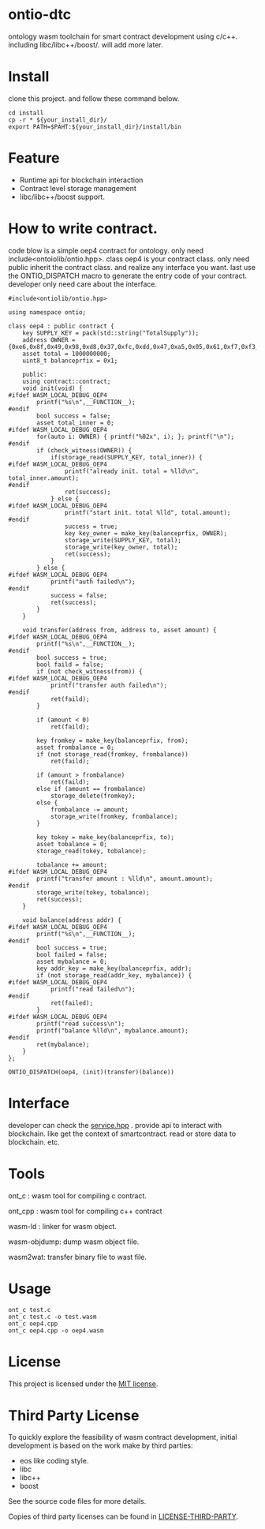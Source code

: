 # ontio-dtc
ontology wasm toolchain for smart contract development using c/c++. including libc/libc++/boost/. will add more later.

# Install

clone this project. and follow these command below.

```
cd install
cp -r * ${your_install_dir}/
export PATH=$PAHT:${your_install_dir}/install/bin
```

# Feature

- Runtime api for blockchain interaction
- Contract level storage management
- libc/libc++/boost support.

# How to write contract.

code blow is a simple oep4 contract for ontology. only need include<ontoiolib/ontio.hpp>.  class oep4 is your contract class. only need public inherit the contract class. and realize any interface you want. last use the ONTIO_DISPATCH macro to generate the entry code of your contract. developer only need care about the interface.

```
#include<ontiolib/ontio.hpp>

using namespace ontio;

class oep4 : public contract {
	key SUPPLY_KEY = pack(std::string("TotalSupply"));
	address OWNER = {0xe6,0x8f,0x49,0x98,0xd8,0x37,0xfc,0xdd,0x47,0xa5,0x05,0x61,0xf7,0xf3,0x29,0x40,0xc7,0xc6,0xc2,0x61};
	asset total = 1000000000;
	uint8_t balanceprfix = 0x1;

	public:
	using contract::contract;
	void init(void) {
#ifdef WASM_LOCAL_DEBUG_OEP4
		printf("%s\n",__FUNCTION__);
#endif
		bool success = false;
		asset total_inner = 0;
#ifdef WASM_LOCAL_DEBUG_OEP4
		for(auto i: OWNER) { printf("%02x", i); }; printf("\n");
#endif
		if (check_witness(OWNER)) {
			if(storage_read(SUPPLY_KEY, total_inner)) {
#ifdef WASM_LOCAL_DEBUG_OEP4
				printf("already init. total = %lld\n", total_inner.amount);
#endif
				ret(success);
			} else {
#ifdef WASM_LOCAL_DEBUG_OEP4
				printf("start init. total %lld", total.amount);
#endif
				success = true;
				key key_owner = make_key(balanceprfix, OWNER);
				storage_write(SUPPLY_KEY, total);
				storage_write(key_owner, total);
				ret(success);
			}
		} else {
#ifdef WASM_LOCAL_DEBUG_OEP4
			printf("auth failed\n");
#endif
			success = false;
			ret(success);
		}
	}

	void transfer(address from, address to, asset amount) {
#ifdef WASM_LOCAL_DEBUG_OEP4
		printf("%s\n",__FUNCTION__);
#endif
		bool success = true;
		bool faild = false;
		if (not check_witness(from)) {
#ifdef WASM_LOCAL_DEBUG_OEP4
			printf("transfer auth failed\n");
#endif
			ret(faild);
		}

		if (amount < 0)
			ret(faild);

		key fromkey = make_key(balanceprfix, from);
		asset frombalance = 0; 
		if (not storage_read(fromkey, frombalance))
			ret(faild);

		if (amount > frombalance)
			ret(faild);
		else if (amount == frombalance)
			storage_delete(fromkey);
		else {
			frombalance -= amount;
			storage_write(fromkey, frombalance);
		}

		key tokey = make_key(balanceprfix, to);
		asset tobalance = 0;
		storage_read(tokey, tobalance);

		tobalance += amount;
#ifdef WASM_LOCAL_DEBUG_OEP4
		printf("transfer amount : %lld\n", amount.amount);
#endif
		storage_write(tokey, tobalance);
		ret(success);
	}

	void balance(address addr) {
#ifdef WASM_LOCAL_DEBUG_OEP4
		printf("%s\n",__FUNCTION__);
#endif
		bool success = true;
		bool failed = false;
		asset mybalance = 0;
		key addr_key = make_key(balanceprfix, addr);
		if (not storage_read(addr_key, mybalance)) {
#ifdef WASM_LOCAL_DEBUG_OEP4
			printf("read failed\n");
#endif
			ret(failed);
		}
#ifdef WASM_LOCAL_DEBUG_OEP4
		printf("read success\n");
		printf("balance %lld\n", mybalance.amount);
#endif
		ret(mybalance);
	}
};

ONTIO_DISPATCH(oep4, (init)(transfer)(balance))
```

# Interface

developer can check the [service.hpp](install/include/ontiolib/service.hpp) . provide api to interact with blockchain. like get the context of smartcontract. read or store data to blockchain. etc.

# Tools

ont_c :  wasm tool for compiling  c contract.

ont_cpp : wasm tool for compiling c++ contract

wasm-ld :  linker for wasm object.

wasm-objdump:  dump wasm object file.

wasm2wat:  transfer binary file to wast file.



# Usage

```
ont_c test.c
ont_c test.c -o test.wasm
ont_c oep4.cpp
ont_c oep4.cpp -o oep4.wasm
```

# License

This project is licensed under the [MIT license](LICENSE).

# Third Party License

To quickly explore the feasibility of wasm contract development, initial development is based on the work make by third parties:

- eos like coding style. 
- libc
- libc++
- boost

See the source code files for more details.

Copies of third party licenses can be found in [LICENSE-THIRD-PARTY](Third_Party_Licenses.md).
